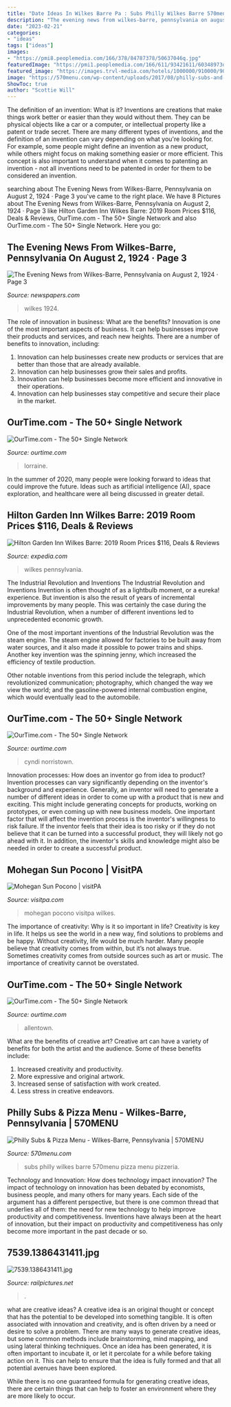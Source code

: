 ```yaml
---
title: "Date Ideas In Wilkes Barre Pa : Subs Philly Wilkes Barre 570menu Pizza Menu Pizzeria"
description: "The evening news from wilkes-barre, pennsylvania on august 2, 1924 · page 3"
date: "2023-02-21"
categories:
- "ideas"
tags: ["ideas"]
images:
- "https://pmi8.peoplemedia.com/166/378/84787378/50637046q.jpg"
featuredImage: "https://pmi1.peoplemedia.com/166/611/93421611/60348973q.jpg"
featured_image: "https://images.trvl-media.com/hotels/1000000/910000/904800/904763/d48b5ffa_z.jpg"
image: "https://570menu.com/wp-content/uploads/2017/08/philly-subs-and-pizza-menu-5.jpeg"
ShowToc: true
author: "Scottie Will"
---
```



The definition of an invention: What is it?
Inventions are creations that make things work better or easier than they would without them. They can be physical objects like a car or a computer, or intellectual property like a patent or trade secret. There are many different types of inventions, and the definition of an invention can vary depending on what you're looking for. For example, some people might define an invention as a new product, while others might focus on making something easier or more efficient. This concept is also important to understand when it comes to patenting an invention - not all inventions need to be patented in order for them to be considered an invention.

	

		
searching about The Evening News from Wilkes-Barre, Pennsylvania on August 2, 1924 · Page 3 you've came to the right place. We have 8 Pictures about The Evening News from Wilkes-Barre, Pennsylvania on August 2, 1924 · Page 3 like Hilton Garden Inn Wilkes Barre: 2019 Room Prices $116, Deals &amp; Reviews, OurTime.com - The 50+ Single Network and also OurTime.com - The 50+ Single Network. Here you go:
		
    
## The Evening News From Wilkes-Barre, Pennsylvania On August 2, 1924 · Page 3

<img loading=lazy src="https://img.newspapers.com/img/thumbnail/182153032/400/400/0_0_5234_6853.jpg" onerror="this.onerror=null;this.src='https://tse2.mm.bing.net/th?id=OIP.Yzy4SMD__WndTaqCwkNsEAAAAA&amp;pid=15.1';" alt="The Evening News from Wilkes-Barre, Pennsylvania on August 2, 1924 · Page 3">

_Source: newspapers.com_

>wilkes 1924. 

	

The role of innovation in business: What are the benefits?
Innovation is one of the most important aspects of business. It can help businesses improve their products and services, and reach new heights. There are a number of benefits to innovation, including: 
1. Innovation can help businesses create new products or services that are better than those that are already available. 
2. Innovation can help businesses grow their sales and profits. 
3. Innovation can help businesses become more efficient and innovative in their operations. 
4. Innovation can help businesses stay competitive and secure their place in the market.

    
## OurTime.com - The 50+ Single Network

<img loading=lazy src="https://pmi9.peoplemedia.com/166/439/90221439/57592583q.jpg" onerror="this.onerror=null;this.src='https://tse3.mm.bing.net/th?id=OIP.2FSuoulx2s1-EdFbuMhwtgHaHa&amp;pid=15.1';" alt="OurTime.com - The 50+ Single Network">

_Source: ourtime.com_

>lorraine. 

	

In the summer of 2020, many people were looking forward to ideas that could improve the future. Ideas such as artificial intelligence (AI), space exploration, and healthcare were all being discussed in greater detail. 

    
## Hilton Garden Inn Wilkes Barre: 2019 Room Prices $116, Deals &amp; Reviews

<img loading=lazy src="https://images.trvl-media.com/hotels/1000000/910000/904800/904763/d48b5ffa_z.jpg" onerror="this.onerror=null;this.src='https://tse2.mm.bing.net/th?id=OIP.hwg3bZIbreaJfV4F7IC0YwHaE8&amp;pid=15.1';" alt="Hilton Garden Inn Wilkes Barre: 2019 Room Prices $116, Deals &amp; Reviews">

_Source: expedia.com_

>wilkes pennsylvania. 

	

The Industrial Revolution and Inventions
The Industrial Revolution and Inventions
Invention is often thought of as a lightbulb moment, or a eureka! experience. But invention is also the result of years of incremental improvements by many people. This was certainly the case during the Industrial Revolution, when a number of different inventions led to unprecedented economic growth.

One of the most important inventions of the Industrial Revolution was the steam engine. The steam engine allowed for factories to be built away from water sources, and it also made it possible to power trains and ships. Another key invention was the spinning jenny, which increased the efficiency of textile production.

Other notable inventions from this period include the telegraph, which revolutionized communication; photography, which changed the way we view the world; and the gasoline-powered internal combustion engine, which would eventually lead to the automobile.

    
## OurTime.com - The 50+ Single Network

<img loading=lazy src="https://pmi1.peoplemedia.com/166/611/93421611/60348973q.jpg" onerror="this.onerror=null;this.src='https://tse2.mm.bing.net/th?id=OIP.44mipkmWgoHgLtNJX-A3YAHaHa&amp;pid=15.1';" alt="OurTime.com - The 50+ Single Network">

_Source: ourtime.com_

>cyndi norristown. 

	

Innovation processes: How does an inventor go from idea to product?
Invention processes can vary significantly depending on the inventor's background and experience. Generally, an inventor will need to generate a number of different ideas in order to come up with a product that is new and exciting. This might include generating concepts for products, working on prototypes, or even coming up with new business models.
One important factor that will affect the invention process is the inventor's willingness to risk failure. If the inventor feels that their idea is too risky or if they do not believe that it can be turned into a successful product, they will likely not go ahead with it. In addition, the inventor's skills and knowledge might also be needed in order to create a successful product.

    
## Mohegan Sun Pocono | VisitPA

<img loading=lazy src="http://www.visitpa.com/sites/default/files/2019-09/mohegan_sun_pocono_1.jpg" onerror="this.onerror=null;this.src='https://tse1.mm.bing.net/th?id=OIP.YMfjfX-CFn9veRYOE6njfwHaEd&amp;pid=15.1';" alt="Mohegan Sun Pocono | visitPA">

_Source: visitpa.com_

>mohegan pocono visitpa wilkes. 

	

The importance of creativity: Why is it so important in life?
Creativity is key in life. It helps us see the world in a new way, find solutions to problems and be happy. Without creativity, life would be much harder. Many people believe that creativity comes from within, but it’s not always true. Sometimes creativity comes from outside sources such as art or music. The importance of creativity cannot be overstated.

    
## OurTime.com - The 50+ Single Network

<img loading=lazy src="https://pmi8.peoplemedia.com/166/378/84787378/50637046q.jpg" onerror="this.onerror=null;this.src='https://tse4.mm.bing.net/th?id=OIP.F0t17Zl2EXxsPxRCFu5QsAHaHa&amp;pid=15.1';" alt="OurTime.com - The 50+ Single Network">

_Source: ourtime.com_

>allentown. 

	

What are the benefits of creative art?
Creative art can have a variety of benefits for both the artist and the audience. Some of these benefits include: 
1. Increased creativity and productivity.
2. More expressive and original artwork.
3. Increased sense of satisfaction with work created. 
4. Less stress in creative endeavors.

    
## Philly Subs &amp; Pizza Menu - Wilkes-Barre, Pennsylvania | 570MENU

<img loading=lazy src="https://570menu.com/wp-content/uploads/2017/08/philly-subs-and-pizza-menu-5.jpeg" onerror="this.onerror=null;this.src='https://tse3.mm.bing.net/th?id=OIP.D5_b8irnHvP8tXvZz9UtsAHaQm&amp;pid=15.1';" alt="Philly Subs &amp; Pizza Menu - Wilkes-Barre, Pennsylvania | 570MENU">

_Source: 570menu.com_

>subs philly wilkes barre 570menu pizza menu pizzeria. 

	

Technology and Innovation: How does technology impact innovation?
The impact of technology on innovation has been debated by economists, business people, and many others for many years. Each side of the argument has a different perspective, but there is one common thread that underlies all of them: the need for new technology to help improve productivity and competitiveness. Inventions have always been at the heart of innovation, but their impact on productivity and competitiveness has only become more important in the past decade or so.

    
## 7539.1386431411.jpg

<img loading=lazy src="https://www.railpictures.net/images/d1/5/3/9/7539.1386431411.jpg" onerror="this.onerror=null;this.src='https://tse1.mm.bing.net/th?id=OIP.2QOhJs0MbMPeYd4wQ6yenQHaFA&amp;pid=15.1';" alt="7539.1386431411.jpg">

_Source: railpictures.net_

>. 

	

what are creative ideas?
A creative idea is an original thought or concept that has the potential to be developed into something tangible. It is often associated with innovation and creativity, and is often driven by a need or desire to solve a problem.
There are many ways to generate creative ideas, but some common methods include brainstorming, mind mapping, and using lateral thinking techniques. Once an idea has been generated, it is often important to incubate it, or let it percolate for a while before taking action on it. This can help to ensure that the idea is fully formed and that all potential avenues have been explored.

While there is no one guaranteed formula for generating creative ideas, there are certain things that can help to foster an environment where they are more likely to occur.


